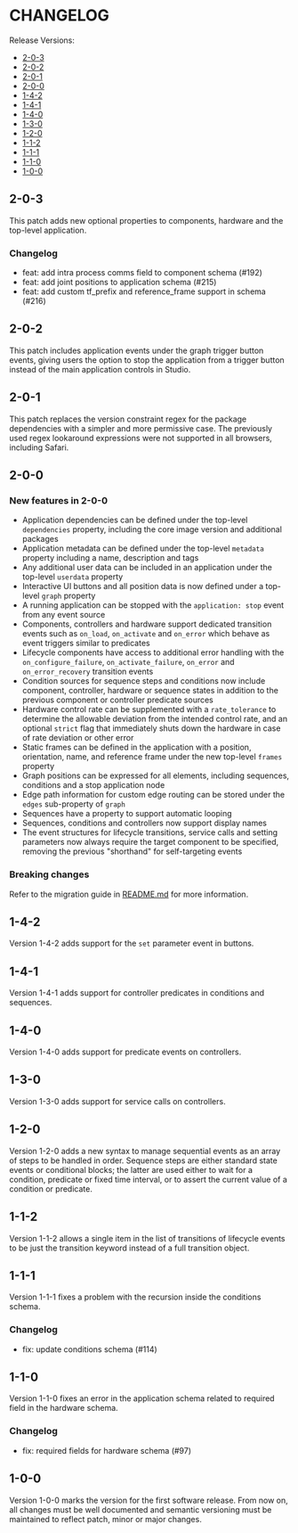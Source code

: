 # CHANGELOG

Release Versions:

- [2-0-3](#2-0-3)
- [2-0-2](#2-0-2)
- [2-0-1](#2-0-1)
- [2-0-0](#2-0-0)
- [1-4-2](#1-4-2)
- [1-4-1](#1-4-1)
- [1-4-0](#1-4-0)
- [1-3-0](#1-3-0)
- [1-2-0](#1-2-0)
- [1-1-2](#1-1-2)
- [1-1-1](#1-1-1)
- [1-1-0](#1-1-0)
- [1-0-0](#1-0-0)

## 2-0-3

This patch adds new optional properties to components, hardware and the top-level application.

### Changelog

- feat: add intra process comms field to component schema (#192)
- feat: add joint positions to application schema (#215)
- feat: add custom tf_prefix and reference_frame support in schema (#216)

## 2-0-2

This patch includes application events under the graph trigger button events, giving users the option to stop the
application from a trigger button instead of the main application controls in Studio.

## 2-0-1

This patch replaces the version constraint regex for the package dependencies with a simpler and more permissive case.
The previously used regex lookaround expressions were not supported in all browsers, including Safari.

## 2-0-0

### New features in 2-0-0

- Application dependencies can be defined under the top-level `dependencies` property, including the core image version
  and additional packages
- Application metadata can be defined under the top-level `metadata` property including a name, description and tags
- Any additional user data can be included in an application under the top-level `userdata` property
- Interactive UI buttons and all position data is now defined under a top-level `graph` property
- A running application can be stopped with the `application: stop` event from any event source
- Components, controllers and hardware support dedicated transition events such as `on_load`, `on_activate`
  and `on_error` which behave as event triggers similar to predicates
- Lifecycle components have access to additional error handling with the `on_configure_failure`, `on_activate_failure`,
  `on_error` and `on_error_recovery` transition events
- Condition sources for sequence steps and conditions now include component, controller, hardware or sequence states in
  addition to the previous component or controller predicate sources
- Hardware control rate can be supplemented with a `rate_tolerance` to determine the allowable deviation from the
  intended control rate, and an optional `strict` flag that immediately shuts down the hardware in case of rate
  deviation or other error
- Static frames can be defined in the application with a position, orientation, name, and reference frame under the new
  top-level `frames` property
- Graph positions can be expressed for all elements, including sequences, conditions and a stop application node
- Edge path information for custom edge routing can be stored under the `edges` sub-property of `graph`
- Sequences have a property to support automatic looping
- Sequences, conditions and controllers now support display names
- The event structures for lifecycle transitions, service calls and setting parameters now always require the target
  component to be specified, removing the previous "shorthand" for self-targeting events

### Breaking changes

Refer to the migration guide in [README.md](./README.md#migrating-from-1-4-x-to-2-0-0) for more information.

## 1-4-2

Version 1-4-2 adds support for the `set` parameter event in buttons.

## 1-4-1

Version 1-4-1 adds support for controller predicates in conditions and sequences.

## 1-4-0

Version 1-4-0 adds support for predicate events on controllers.

## 1-3-0

Version 1-3-0 adds support for service calls on controllers.

## 1-2-0

Version 1-2-0 adds a new syntax to manage sequential events as an array of steps to be handled in order. Sequence steps
are either standard state events or conditional blocks; the latter are used either to wait for a condition, predicate
or fixed time interval, or to assert the current value of a condition or predicate.

## 1-1-2

Version 1-1-2 allows a single item in the list of transitions of lifecycle events to be just the transition keyword
instead of a full transition object.

## 1-1-1

Version 1-1-1 fixes a problem with the recursion inside the conditions schema.

### Changelog

- fix: update conditions schema (#114)

## 1-1-0

Version 1-1-0 fixes an error in the application schema related to required field in the hardware schema.

### Changelog

- fix: required fields for hardware schema (#97)

## 1-0-0

Version 1-0-0 marks the version for the first software release. From now on, all changes must be well documented and
semantic versioning must be maintained to reflect patch, minor or major changes.